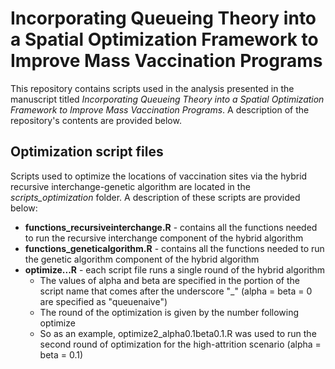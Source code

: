 # Incorporating Queueing Theory into a Spatial Optimization Framework to Improve Mass Vaccination Programs

This repository contains scripts used in the analysis presented in the manuscript titled _Incorporating Queueing Theory into a Spatial Optimization Framework to Improve Mass Vaccination Programs_. A description of the repository's contents are provided below.

## Optimization script files

Scripts used to optimize the locations of vaccination sites via the hybrid recursive interchange-genetic algorithm are located in the *scripts_optimization* folder. A description of these scripts are provided below:
* **functions_recursiveinterchange.R** - contains all the functions needed to run the recursive interchange component of the hybrid algorithm
* **functions_geneticalgorithm.R** - contains all the functions needed to run the genetic algorithm component of the hybrid algorithm
* **optimize...R** - each script file runs a single round of the hybrid algorithm
  - The values of alpha and beta are specified in the portion of the script name that comes after the underscore "_" (alpha = beta = 0 are specified as "queuenaive")
  - The round of the optimization is given by the number following optimize
  - So as an example, optimize2_alpha0.1beta0.1.R was used to run the second round of optimization for the high-attrition scenario (alpha = beta = 0.1)  
